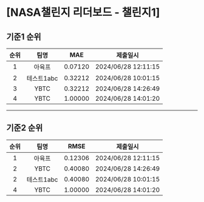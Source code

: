 # [NASA챌린지 리더보드 - 챌린지1]
## 기준1 순위
| 순위 | 팀명 | MAE | 제출일시 |
|:----:|:----:|:-----:|:----:|
| 1 | 아육프 | 0.07120 | 2024/06/28 12:11:15 |
| 2 | 테스트1abc | 0.32212 | 2024/06/28 10:01:15 |
| 3 | YBTC | 0.32212 | 2024/06/28 14:26:49 |
| 4 | YBTC | 1.00000 | 2024/06/28 14:01:20 |
___
## 기준2 순위
| 순위 | 팀명 | RMSE | 제출일시 |
|:----:|:----:|:-----:|:----:|
| 1 | 아육프 | 0.12306 | 2024/06/28 12:11:15 |
| 2 | YBTC | 0.40080 | 2024/06/28 14:26:49 |
| 2 | 테스트1abc | 0.40080 | 2024/06/28 10:01:15 |
| 4 | YBTC | 1.00000 | 2024/06/28 14:01:20 |
